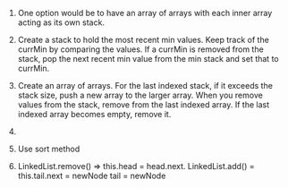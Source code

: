 1. One option would be to have an array of arrays with each inner array acting as its own stack.

2. Create a stack to hold the most recent min values. Keep track of the currMin by comparing the values. If a currMin is removed from the stack, pop the next recent min value from the min stack and set that to currMin.

3. Create an array of arrays. For the last indexed stack, if it exceeds the stack size, push a new array to the larger array. When you remove values from the stack, remove from the last indexed array. If the last indexed array becomes empty, remove it. 

4. 

5. Use sort method

6. LinkedList.remove() => this.head = head.next. LinkedList.add() = this.tail.next = newNode tail = newNode

